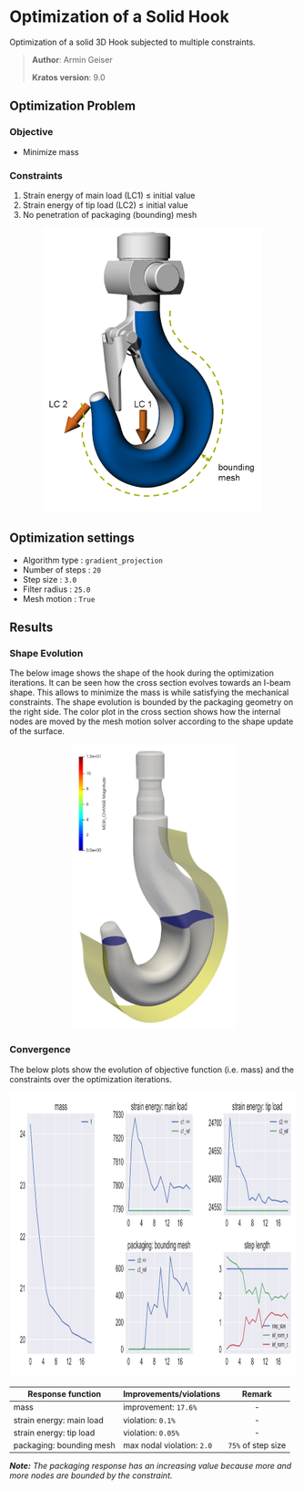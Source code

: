 # Optimization of a Solid Hook
Optimization of a solid 3D Hook subjected to multiple constraints.

> **Author**: Armin Geiser
>
> **Kratos version**: 9.0

## Optimization Problem

### Objective
- Minimize mass
### Constraints
1. Strain energy of main load (LC1) &le; initial value
2. Strain energy of tip load (LC2) &le; initial value
3. No penetration of packaging (bounding) mesh

<p align="center">
  <img src="images/hook_opt_setup.png" height="500">
</p>

## Optimization settings

- Algorithm type : `gradient_projection`
- Number of steps : `20`
- Step size : `3.0`
- Filter radius : `25.0`
- Mesh motion : `True`

## Results

### Shape Evolution
The below image shows the shape of the hook during the optimization iterations.
It can be seen how the cross section evolves towards an I-beam shape. This allows to minimize the mass is while satisfying the mechanical constraints. The shape evolution is bounded by the packaging geometry on the right side.
The color plot in the cross section shows how the internal nodes are moved by the mesh motion solver according to the shape update of the surface.

<p align="center">
    <img src="images/hook_iso_mesh_color_white.gif" height="500">
</p>

### Convergence
The below plots show the evolution of objective function (i.e. mass) and the constraints over the optimization iterations.

<img src="images/3DHook_ConvergencePlots.svg" height="500">

| Response function        | Improvements/violations    |       Remark       |
| ------------------------ | -------------------------- | :----------------: |
| mass                     | improvement: `17.6%`       |         -          |
| strain energy: main load | violation: `0.1%`          |         -          |
| strain energy: tip load  | violation: `0.05%`         |         -          |
| packaging: bounding mesh | max nodal violation: `2.0` | `75%` of step size |

***Note:** The packaging response has an increasing value because more and more nodes are bounded by the constraint.*